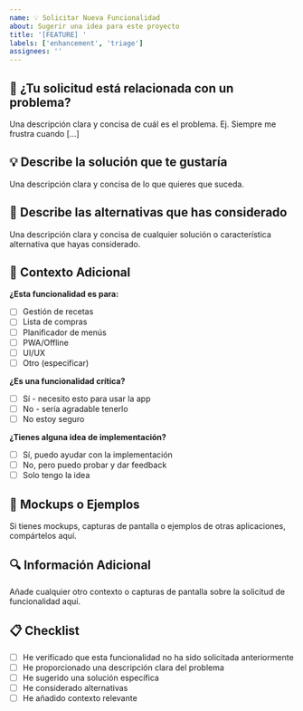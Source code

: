 ```yaml
---
name: 💡 Solicitar Nueva Funcionalidad
about: Sugerir una idea para este proyecto
title: '[FEATURE] '
labels: ['enhancement', 'triage']
assignees: ''
---
```


## 🎯 ¿Tu solicitud está relacionada con un problema?

Una descripción clara y concisa de cuál es el problema. Ej. Siempre me frustra cuando [...]

## 💡 Describe la solución que te gustaría

Una descripción clara y concisa de lo que quieres que suceda.

## 🔄 Describe las alternativas que has considerado

Una descripción clara y concisa de cualquier solución o característica alternativa que hayas considerado.

## 📱 Contexto Adicional

**¿Esta funcionalidad es para:**
- [ ] Gestión de recetas
- [ ] Lista de compras
- [ ] Planificador de menús
- [ ] PWA/Offline
- [ ] UI/UX
- [ ] Otro (especificar)

**¿Es una funcionalidad crítica?**
- [ ] Sí - necesito esto para usar la app
- [ ] No - sería agradable tenerlo
- [ ] No estoy seguro

**¿Tienes alguna idea de implementación?**
- [ ] Sí, puedo ayudar con la implementación
- [ ] No, pero puedo probar y dar feedback
- [ ] Solo tengo la idea

## 📸 Mockups o Ejemplos

Si tienes mockups, capturas de pantalla o ejemplos de otras aplicaciones, compártelos aquí.

## 🔍 Información Adicional

Añade cualquier otro contexto o capturas de pantalla sobre la solicitud de funcionalidad aquí.

## 📋 Checklist

- [ ] He verificado que esta funcionalidad no ha sido solicitada anteriormente
- [ ] He proporcionado una descripción clara del problema
- [ ] He sugerido una solución específica
- [ ] He considerado alternativas
- [ ] He añadido contexto relevante
